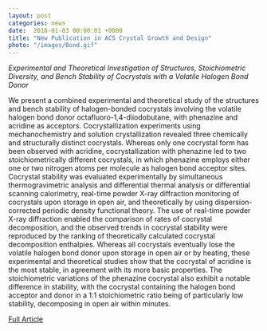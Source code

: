 ```yaml
---                                                                                                                                                                                      
layout: post                                                                                                                                                                             
categories: news
date:  2018-01-03 00:00:01 +0000                                                                                                                                                         
title: "New Publication in ACS Crystal Growth and Design"
photo: "/images/Bond.gif"
---                                                                                                                                                                                      
```

                                                                                                                                                                                         
                                                                                                                                                                                         

*Experimental and Theoretical Investigation of Structures, Stoichiometric Diversity, and Bench Stability of Cocrystals with a Volatile Halogen Bond Donor*

We present a combined experimental and theoretical study of the structures and bench stability of halogen-bonded cocrystals involving the volatile halogen bond donor octafluoro-1,4-diiodobutane, with phenazine and acridine as acceptors. Cocrystallization experiments using mechanochemistry and solution crystallization revealed three chemically and structurally distinct cocrystals. Whereas only one cocrystal form has been observed with acridine, cocrystallization with phenazine led to two stoichiometrically different cocrystals, in which phenazine employs either one or two nitrogen atoms per molecule as halogen bond acceptor sites. Cocrystal stability was evaluated experimentally by simultaneous thermogravimetric analysis and differential thermal analysis or differential scanning calorimetry, real-time powder X-ray diffraction monitoring of cocrystals upon storage in open air, and theoretically by using dispersion-corrected periodic density functional theory. The use of real-time powder X-ray diffraction enabled the comparison of rates of cocrystal decomposition, and the observed trends in cocrystal stability were reproduced by the ranking of theoretically calculated cocrystal decomposition enthalpies. Whereas all cocrystals eventually lose the volatile halogen bond donor upon storage in open air or by heating, these experimental and theoretical studies show that the cocrystal of acridine is the most stable, in agreement with its more basic properties. The stoichiometric variations of the phenazine cocrystal also exhibit a notable difference in stability, with the cocrystal containing the halogen bond acceptor and donor in a 1:1 stoichiometric ratio being of particularly low stability, decomposing in open air within minutes.

[Full Article](https://pubs.acs.org/doi/abs/10.1021/acs.cgd.7b01808)
